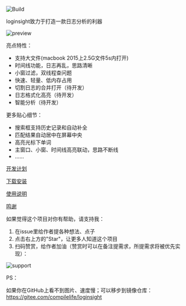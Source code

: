 ![Build](https://github.com/compilelife/loginsight/workflows/Build/badge.svg)

loginsight致力于打造一款日志分析的利器

![preview](https://s1.ax1x.com/2020/06/26/Ns3XGQ.png)

亮点特性：

- 支持大文件(macbook 2015上2.5G文件5s内打开)
- 时间线功能，日志再乱，思路清晰
- 小窗过滤，双线程查问题
- 快速、轻量、低内存占用
- 切割日志的合并打开（待开发）
- 日志格式化高亮（待开发）
- 智能分析（待开发）



更多贴心细节：

- 搜索框支持历史记录和自动补全
- 匹配结果自动居中在屏幕中央
- 高亮光标下单词
- 主窗口、小窗、时间线高亮联动，思路不断线
- ……



[开发计划](https://github.com/compilelife/loginsight/projects/1)

[下载安装](https://github.com/compilelife/loginsight/wiki/下载安装)

[使用说明](https://github.com/compilelife/loginsight/wiki/使用说明)

[鸣谢](https://github.com/compilelife/loginsight/wiki/鸣谢)



如果觉得这个项目对你有帮助，请支持我：

1. 在issue里给作者提各种想法、点子
3. 点击右上方的"Star"，让更多人知道这个项目
4. 扫码赞赏，给作者加油（赞赏时可以在备注提需求，所提需求将被优先实现）：

![support](https://s1.ax1x.com/2020/06/26/Ns3OPg.png)



PS：

如果你在GitHub上看不到图片、速度慢；可以移步到镜像仓库：https://gitee.com/compilelife/loginsight
